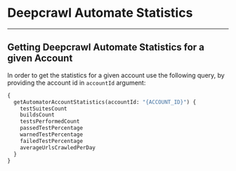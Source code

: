 # Deepcrawl Automate Statistics
---

## Getting Deepcrawl Automate Statistics for a given Account

In order to get the statistics for a given account use the following query, by providing the account id in `accountId` argument:

```graphql
{
  getAutomatorAccountStatistics(accountId: "{ACCOUNT_ID}") {
    testSuitesCount
    buildsCount
    testsPerformedCount
    passedTestPercentage
    warnedTestPercentage
    failedTestPercentage
    averageUrlsCrawledPerDay
  }
}
```

